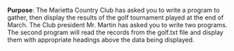 **Purpose**: The Marietta Country Club has asked you to write a program to gather, then display the results of the golf 
tournament played at the end of March.  The Club president Mr. Martin has asked you to write two programs.
The second program will read the records from the golf.txt file and display them with appropriate headings above the 
data being displayed.
